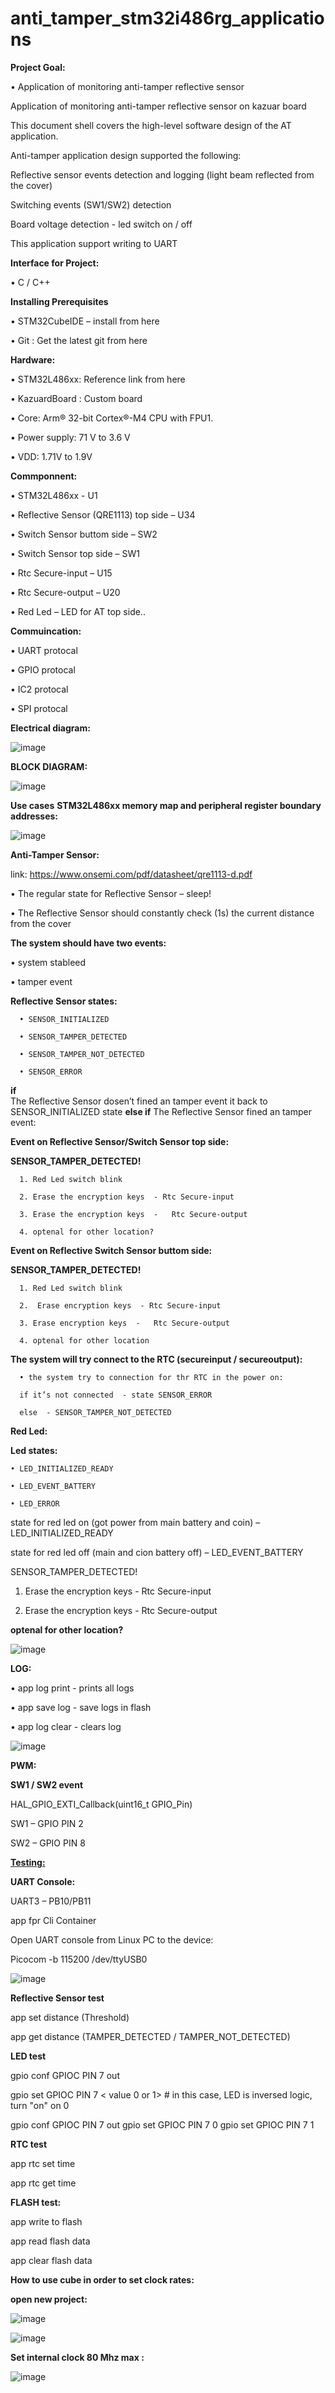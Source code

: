 # anti_tamper_stm32i486rg_applications

**Project Goal:**

  • Application of monitoring anti-tamper reflective sensor
  
 Application of monitoring anti-tamper reflective sensor on kazuar board



This document shell covers the high-level software design of the AT application.

Anti-tamper application design supported the following:

Reflective sensor events detection and logging (light beam reflected from the cover)

Switching events (SW1/SW2) detection  

Board voltage detection - led switch on / off

This application support writing to UART

**Interface for Project:**

  • C / C++

**Installing Prerequisites**
  
  • STM32CubeIDE – install from here
  
  •  Git : Get the latest git from here
 
 **Hardware:** 
 
  • STM32L486xx: Reference link from here
 
  • KazuardBoard : Custom board
   
  • Core: Arm® 32-bit Cortex®-M4 CPU with FPU1. 
    
  • Power supply: 71 V to 3.6 V
  
  • VDD: 1.71V to 1.9V 

**Commponnent:**
    
  • STM32L486xx - U1

  • Reflective Sensor (QRE1113)  top side – U34

  • Switch Sensor buttom side – SW2 

  • Switch Sensor top side – SW1

  • Rtc Secure-input – U15

  • Rtc Secure-output – U20

  • Red Led – LED for AT top side..

**Commuincation:**

  • UART protocal 

  • GPIO protocal 

  • IC2 protocal 

  • SPI protocal 
    
**Electrical diagram:**

  ![image](https://user-images.githubusercontent.com/66781442/207282876-06437a75-6c3c-406b-b0d1-2d2dc99c1788.png)
      
**BLOCK DIAGRAM:**

  ![image](https://user-images.githubusercontent.com/66781442/207283037-4d896c61-894d-4b01-9952-bd1169d6322e.png)
      
**Use cases**
**STM32L486xx memory map and peripheral register boundary addresses:**
    
  ![image](https://user-images.githubusercontent.com/66781442/207283564-97990f3e-6f13-45f1-97a4-ec68baa4f6c6.png)
      
      
**Anti-Tamper Sensor:**

  link: https://www.onsemi.com/pdf/datasheet/qre1113-d.pdf

  • The regular state for Reflective Sensor – sleep! 

  • The Reflective Sensor should constantly check (1s) the current  distance from the cover 

  **The system should have two events:**

  • system stableed 

  • tamper event

**Reflective Sensor states:**

      • SENSOR_INITIALIZED

      • SENSOR_TAMPER_DETECTED

      • SENSOR_TAMPER_NOT_DETECTED

      • SENSOR_ERROR

**if**  
        The Reflective Sensor dosen’t fined an tamper event it back to SENSOR_INITIALIZED 	state 
**else if**
        The Reflective Sensor fined an tamper event:

  **Event on Reflective Sensor/Switch Sensor top side:**

  **SENSOR_TAMPER_DETECTED!**

      1. Red Led switch blink

      2. Erase the encryption keys  - Rtc Secure-input 

      3. Erase the encryption keys  -   Rtc Secure-output

      4. optenal for other location?

  **Event on Reflective Switch Sensor buttom side:**

  **SENSOR_TAMPER_DETECTED!** 

      1. Red Led switch blink

      2.  Erase encryption keys  - Rtc Secure-input 

      3. Erase encryption keys  -   Rtc Secure-output

      4. optenal for other location	
      
  **The system will try connect to the RTC (secureinput / secureoutput):**
      
      • the system try to connection for thr RTC in the power on:
      
      if it’s not connected  - state SENSOR_ERROR
      
      else  - SENSOR_TAMPER_NOT_DETECTED 
      
      
**Red Led:**

**Led states:**
  
    • LED_INITIALIZED_READY
    
    • LED_EVENT_BATTERY
    
    • LED_ERROR
	
  state for red led on (got power from main battery and coin) – 	  LED_INITIALIZED_READY
	
  state for red led off (main and cion battery off) –             	LED_EVENT_BATTERY
	   
  SENSOR_TAMPER_DETECTED!
        
  1. Erase the encryption keys  - Rtc Secure-input 
        
  2. Erase the encryption keys  -   Rtc Secure-output

**optenal for other location?**

  ![image](https://user-images.githubusercontent.com/66781442/207285369-087d4650-2bd6-4982-9536-7208ac08774a.png)

**LOG:**

  • app log print - prints all logs

  • app save log  - save logs in flash

  • app log clear - clears log
    
  ![image](https://user-images.githubusercontent.com/66781442/207285586-ac053b44-bd25-4a17-ad43-5d69a9e160e6.png)

    
**PWM:**

**SW1 / SW2 event**
   
   HAL_GPIO_EXTI_Callback(uint16_t GPIO_Pin)
   
   SW1 – GPIO PIN 2
   
   SW2 – GPIO PIN 8
   

**<u>Testing:</u>**
   

**UART Console:**
  
  UART3 – PB10/PB11
  
  app fpr Cli Container
  
  Open UART console from Linux PC to the device:
  
  Picocom -b 115200 /dev/ttyUSB0

  ![image](https://user-images.githubusercontent.com/66781442/207285920-249fcc2b-d176-4504-a50b-b3f6dfb2ad7b.png)
    
    
**Reflective Sensor test**

  app set distance (Threshold)

  app get distance (TAMPER_DETECTED / TAMPER_NOT_DETECTED)

**LED test**

  
  gpio conf GPIOC PIN 7 out
  
  gpio set GPIOC PIN 7 < value 0 or 1> # in this case, LED is inversed logic, turn "on" on 0
  
  gpio conf GPIOC PIN 7 out gpio set GPIOC PIN 7 0 gpio set GPIOC PIN 7 1

**RTC test**

  app rtc set time 

  app rtc get time

**FLASH test:**

  app write to flash 

  app read flash data
  
  app clear flash data 


**How to use cube in order to set clock rates:**
  
  **open new project:**
    
   ![image](https://user-images.githubusercontent.com/66781442/207286356-af53610e-77eb-441e-8fc1-64cb93efd246.png)
    
   ![image](https://user-images.githubusercontent.com/66781442/207286435-27cbc6f3-7ef9-48c5-9cc3-902eee0ecba0.png)
    
  **Set internal clock 80 Mhz max :**
  
   ![image](https://user-images.githubusercontent.com/66781442/207286679-66711de9-801b-434b-b12e-5ef0cbf9ef06.png)





